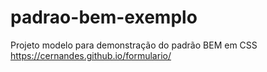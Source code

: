 # padrao-bem-exemplo
Projeto modelo para demonstração do padrão BEM em CSS
 https://cernandes.github.io/formulario/
